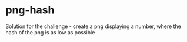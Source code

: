 # png-hash
Solution for the challenge - create a png displaying a number, where the hash of the png is as low as possible
